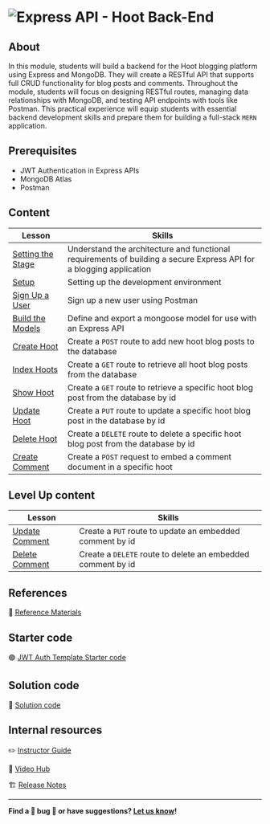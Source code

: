 # ![Express API - Hoot Back-End](./assets/hero.png)

## About

In this module, students will build a backend for the Hoot blogging platform using Express and MongoDB. They will create a RESTful API that supports full CRUD functionality for blog posts and comments. Throughout the module, students will focus on designing RESTful routes, managing data relationships with MongoDB, and testing API endpoints with tools like Postman. This practical experience will equip students with essential backend development skills and prepare them for building a full-stack `MERN` application.

## Prerequisites

- JWT Authentication in Express APIs
- MongoDB Atlas
- Postman

## Content

| Lesson                                             | Skills                                                                                                              |
| -------------------------------------------------- | ------------------------------------------------------------------------------------------------------------------- |
| [Setting the Stage](./setting-the-stage/README.md) | Understand the architecture and functional requirements of building a secure Express API for a blogging application |
| [Setup](./setup/README.md)                         | Setting up the development environment                                                                              |
| [Sign Up a User](./signup-a-user/README.md)        | Sign up a new user using Postman                                                                                    |
| [Build the Models](./build-the-models/README.md)   | Define and export a mongoose model for use with an Express API                                                      |
| [Create Hoot](./create-hoot/README.md)             | Create a `POST` route to add new hoot blog posts to the database                                                    |
| [Index Hoots](./index-hoots/README.md)             | Create a `GET` route to retrieve all hoot blog posts from the database                                              |
| [Show Hoot](./show-hoot/README.md)                 | Create a `GET` route to retrieve a specific hoot blog post from the database by id                                  |
| [Update Hoot](./update-hoot/README.md)             | Create a `PUT` route to update a specific hoot blog post in the database by id                                      |
| [Delete Hoot](./delete-hoot/README.md)             | Create a `DELETE` route to delete a specific hoot blog post from the database by id                                 |
| [Create Comment](./create-comment/README.md)       | Create a `POST` request to embed a comment document in a specific hoot                                              |

## Level Up content

| Lesson                                       | Skills                                                      |
| -------------------------------------------- | ----------------------------------------------------------- |
| [Update Comment](./update-comment/README.md) | Create a `PUT` route to update an embedded comment by id    |
| [Delete Comment](./delete-comment/README.md) | Create a `DELETE` route to delete an embedded comment by id |

## References

📖 [Reference Materials](./references/README.md)

## Starter code

🟢 [JWT Auth Template Starter code](https://github.com/SEB-10-Bahrain/express-api-jwt-auth-template)

## Solution code

🏁 [Solution code](https://git.generalassemb.ly/modular-curriculum-all-courses/express-api-hoot-back-end-solution)

## Internal resources

✏️ [Instructor Guide](./internal-resources/instructor-guide.md)

🎥 [Video Hub](./internal-resources/video-hub.md)

🏗️ [Release Notes](./internal-resources/release-notes.md)

---

**Find a 👾 bug 👾 or have suggestions? [Let us know](https://git.generalassemb.ly/modular-curriculum-all-courses/universal-resources-internal/blob/main/module-feedback.md)!**

